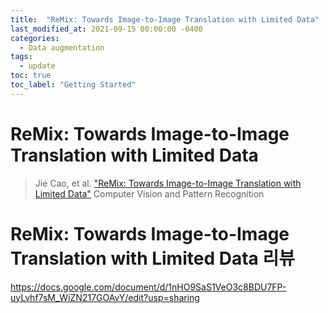 ```yaml
---
title:  "ReMix: Towards Image-to-Image Translation with Limited Data"
last_modified_at: 2021-09-15 00:00:00 -0400
categories: 
  - Data augmentation
tags:
  - update
toc: true
toc_label: "Getting Started"
---
```


# ReMix: Towards Image-to-Image Translation with Limited Data
> Jie Cao, et al. ["ReMix: Towards Image-to-Image Translation with Limited Data"](https://arxiv.org/abs/2103.16835) Computer Vision and Pattern Recognition

# ReMix: Towards Image-to-Image Translation with Limited Data 리뷰

https://docs.google.com/document/d/1nHO9SaS1VeO3c8BDU7FP-uyLvhf7sM_WiZN217GOAvY/edit?usp=sharing
